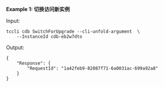 **Example 1: 切换访问新实例**



Input: 

```
tccli cdb SwitchForUpgrade --cli-unfold-argument  \
    --InstanceId cdb-eb2w7dto
```

Output: 
```
{
    "Response": {
        "RequestId": "1a42feb9-82087f71-6a0031ac-699a92a8"
    }
}
```

